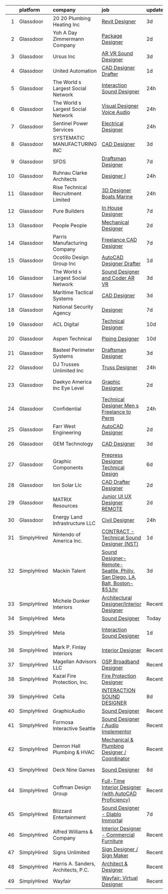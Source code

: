 

|    | platform    | company                             | job                                                                                                                                                                                                                                                                                                                                                                                                                                                                                                                                                                                                                                                                                                                                                                                                                                                                                                                                                                                                                                                                                                                                                                                                                                                                                                                                                                                           | update_time   | location                    |
|---:|:------------|:------------------------------------|:----------------------------------------------------------------------------------------------------------------------------------------------------------------------------------------------------------------------------------------------------------------------------------------------------------------------------------------------------------------------------------------------------------------------------------------------------------------------------------------------------------------------------------------------------------------------------------------------------------------------------------------------------------------------------------------------------------------------------------------------------------------------------------------------------------------------------------------------------------------------------------------------------------------------------------------------------------------------------------------------------------------------------------------------------------------------------------------------------------------------------------------------------------------------------------------------------------------------------------------------------------------------------------------------------------------------------------------------------------------------------------------------|:--------------|:----------------------------|
|  1 | Glassdoor   | 20 20 Plumbing   Heating Inc        | [Revit Designer](https://www.glassdoor.com/partner/jobListing.htm?pos=103&ao=1110586&s=58&guid=0000018290d518538d6cd472f3421f41&src=GD_JOB_AD&t=SR&vt=w&ea=1&cs=1_768afcfd&cb=1660287261221&jobListingId=1008061076671&cpc=8B7D3BA090DDB7CF&jrtk=3-0-1ga8da64720bd001-1ga8da64p2heq000-650bfff7a3a98b70--6NYlbfkN0A_cq-oEF5npqEj9pnIJdmtbY6OBrRj43zpsAjslmUo1mO2OHuSaspo5ORN-uGoQ5Xk1yrm_VpJXrsuoqV0YWpVswNf5Y48DLmrZJ8vup-I8TOpY5sTUfP8R132UXt8M-MNyXmwHk8_L2OD59kqptMzuTxS27-ncjS6qU2lxuddC_wQ1NWLLJ2UFAI6UqnMlCnfkAtHZKghCYkueXddqtaG-kqYC1e85GVdqNVSfwYw-XrmOIqwdFohIMmVbMnRIiDid2__X90tmR287RSY1mNynSMKBaWEmSUgi_NeSpvYQndN86hY875X9QsPnKoslp0YZOJz5ZpqMsqUhMZCG2BIGz8Ut61p0ns06v0hR9UtSS0OolX0_q4p_Pxm1gHLe7gM4wsgjrq_PT_unC8IDRLnqh-Is1MCS5MtkybvicOsvf9JIcX3VJfkt-JTXUCJvMFyYRj2mb1BjSIL7MpoBhMxm4lLH_aUlg390QGEBLzwXspCgE7BRyY8y-w2XNncrFo0FC3aI6SMNQ%3D%3D)                                                                                                                                                                                                                                                                                                                                                                                                                                                                                                                         | 3d            | Las Vegas, NV               |
|  2 | Glassdoor   | Yoh  A Day   Zimmermann Company     | [Package Designer](https://www.glassdoor.com/partner/jobListing.htm?pos=130&ao=1110586&s=58&guid=0000018290d518538d6cd472f3421f41&src=GD_JOB_AD&t=SR&vt=w&ea=1&cs=1_cd17886a&cb=1660287261224&jobListingId=1008063507161&cpc=9DC6E4D8324653EE&jrtk=3-0-1ga8da64720bd001-1ga8da64p2heq000-dc7e1a1397b199e1--6NYlbfkN0Ae6Qmv8rNb3d5rEsMPL_plhvilYeiJERi7JqghURwQ9bq2mHgMGRGP2iYP1nqVQ_CAH4CA0v5ImKACkfOVwmRt4ZP_yKkrYQvG-WgEjznhn_VDpWqLt9aNw_v_TZNj6iwxRLgp22h8quajIuiYsucJZtbTgOZFKvuC8jT-JHljWHHK7U0zAEt_oqtECmpyjdvII-Nd-JHh1nHS_xkkkGeQ_JsJ4_eCUGQFq2SLBaSxZo0cz-us4sucm70-F1AIrmgbbewV6dCk5a4lfRuUWmlF0oYioiy4_0KhKVRCIOxLmMxv5AELnxPmWdO4NcnL3UwYTTJwZ8A3LgJ8zwCjoJaxfSkZkxOP9JB6c2qNwa_CmJjApo-QERG3eHloLX9XaOX9NGjbOxZxz1wb0ouvqfwrakyWImBVHtQ-HqSuIGEFzc-gJEGhW5puTP8chE-VUz_cBoZnKOToogkNvDCTzr-FA2SqBytF33NwBP8UzUdimA%3D%3D)                                                                                                                                                                                                                                                                                                                                                                                                                                                                                                                                                       | 2d            | Burbank, CA                 |
|  3 | Glassdoor   | Ursus  Inc                          | [AR VR Sound Designer](https://www.glassdoor.com/partner/jobListing.htm?pos=126&ao=1110586&s=58&guid=0000018290d518538d6cd472f3421f41&src=GD_JOB_AD&t=SR&vt=w&ea=1&cs=1_aa15e30d&cb=1660287261224&jobListingId=1008060781401&cpc=84DBBAA61F05C438&jrtk=3-0-1ga8da64720bd001-1ga8da64p2heq000-030c9e8f31c30fb1--6NYlbfkN0CT8vBT9H5mqECx2dfLV_FONLPDKpIRssxVwtj05Tmm4rA5I0VNOPdM1oYsK66ov5r3DWxwAiT3975pyDdK1dCkIm3HIa7Y5w_yS9WNwndK-pYnhQpIGvT_4JMoppqofj_V7n-KQXnwxuIp4sxGqFSLnh8gEwF36Ow_xbme12t9ChEp-GHl6fRQhd6574IIaGuOGCVi51k91WaRd6M8ERe3VOx5Uk43gur74xQFXTOcZiP5tSRQVrFiAsknzgZLfm00zOpDbdloS8yKkQmfoJEHBmN4vApKtgtlX3xG7TCNxLNz2Ll1wawrNtaJWJBohtoAo4pzqraJtZgKX2K-OkprPj3iFbWDSyhMNwFUFhkST-I7CixRzVs14tBwJlXfranQ7253ZsuI9ZaOed4Ek5osv9uX6xaEQzz_38NHK3MSyDZbqinY-3Hs2FkMc91ab8TcorPDeTvLlUU3Q2lP7XUZf-bP02vBrNj_4ngdYfQzndhkcoAc_4RlV-K3w5_CEud4Gth-zCFLGHB_x7VS9ZgYqszFQgeMBkEWc4B1VZAEbrXp0sjX5Thmodkva292BR-3sVA4G0qrQKBE0TElT_Ahmy6XmtoONf0lUbu7ycmGWPQ-9B4CN-XVWjGci9GhZUwSWeZ23VguzkmtVmabx56C7ASwCUgcf0EQppjupAJfemJLG_5IQoqMuWSLkBTT7toWdtNeGDxcLftpeNtBuWJ_rphj-t2IMqc4ZieNPMbH5VGtKxt0HK7zaJKp2jVcjYrGoqEpAsa9QLaKFMk4S0kQE06SI-YeP4fGP78jlQWuiHjhF1nWWCUOxYn1WIABzpEphBvw3vo_f2XPvOAYm-As97r-4pnDy4JGbo0m7VwLxJHVq9_2177mgge45UJ6nwPG5QLgO2mHYRBLoAsr36kAZ7PlXLgn76VovLHH5fjExbXIg-a6QQrQav658ZOQh-0QMVukqdbPnSPYyzs4FW6bK2XRhBPU5gBBE_as1_kK_Jle2E_yAKefICjZGMLF3w0%3D) | 3d            | Seattle, WA                 |
|  4 | Glassdoor   | United Automation                   | [CAD Designer Drafter](https://www.glassdoor.com/partner/jobListing.htm?pos=104&ao=1110586&s=58&guid=0000018290d518538d6cd472f3421f41&src=GD_JOB_AD&t=SR&vt=w&ea=1&cs=1_805983cf&cb=1660287261221&jobListingId=1008065265801&cpc=33D6AE94C893E64A&jrtk=3-0-1ga8da64720bd001-1ga8da64p2heq000-5ee564a60dc60088--6NYlbfkN0CmV55IBqL41_vOX2ncx7Sv22YYBKO1FKOWl9cdOayxa2z5Sthv-usKP6B5q51zwT3YkFEGFdACJwwehlCCfYeWBWBbsyEZD7AuNRRKJHyqnm2ojv1muZrMr0V02qrEZs580c_hAvgykuxW3Ycjw34cqKWFI0BaLbC_AYIXd0AkbXUMfpdUiL6BEtkESkgwyENtUgG3fZ_nimVPVSTDO8P-Hl_MdSt3_Myke6AC0Ff6xxi3xLSBr6wDHzU6s4cMO7LnWIfoXmvIObw7zZAzWk-O_sagNropVtG7Iw8c2n28nsirl0onGEKGL4ZfPv1bYMD63jxiUWPLr0k4FFrX9iyDe4Jb98wSXzUtZtmewO96eXzMcg5DNaOngDTHEdX9wY32qnCKKYo5NOZ1hsm6sSMTJQDkE4FV3IUsjdnVcZR9ACNwGmkFd0V20nBWUglkWa6o23Oru_z4dNE8vf87lmCz0vz2uzb-U5E605_gBhTlin5GtaH3JPEA_Jgf-EgGEtk%3D)                                                                                                                                                                                                                                                                                                                                                                                                                                                                                                                                 | 1d            | West Monroe, LA             |
|  5 | Glassdoor   | The World s Largest Social Network  | [Interaction Sound Designer](https://www.glassdoor.com/partner/jobListing.htm?pos=102&ao=1110586&s=58&guid=0000018290d518538d6cd472f3421f41&src=GD_JOB_AD&t=SR&vt=w&ea=1&cs=1_677c9a8b&cb=1660287261221&jobListingId=1008067051051&cpc=1C3318CDCA7FE79A&jrtk=3-0-1ga8da64720bd001-1ga8da64p2heq000-9af6d2e383f743d4--6NYlbfkN0DSgjPPcnEdvoK3uuxfISLALE6pB1FR7YSHOr_tSg5_QCn410VK5Ds4BPLXDsRCbsVDifGCERQ98zd51OtkKiEAuMMmOX2pqpmrJ_I3dw3p7Ua1PVIzHTqXS2-Bf5hEq5Q4BvVvJU36s6zAmhXjerGWuhp9nzgNUY-1bEz2s-UpNGutsNwrva1NMacc-wJF9r-oVmDY0Cc5Usa3oCpQ6x5W_mrpOTzJdHLrzolmqGOCA_-TdDkaR8ZPjTZMts-Ap7OJTZXhOQwbKqiAGqKVRC_N_5XAWB8sngpbo1uxic0aCpTdhdicab0NO9wd-6_PzjjD3tHiwScog635qWeUDCYVf87zuAeKtoKfdwmbe1jUSKHRKO6e5XhYt-bXxwU3rYOBxNKtIZoKwKhUGBAC0AhPA02jZH31ZPY7O0y_r8kUdndlORNFlLjUM5_l83HyzH2f9fmpWJkHSL6vNSKGQ10LluXuahGBznIpfjO0nvSq7sGedo5HXtKefF5FMOCEEEEvIcqR7mAXbfHGrPbq_O1zVSfI2Dzth6_mB0uSO94PkLEsYG_6mlowe-9nZd-LoBZMtgihR7EnHPzqZaKqv6OV0Rf9G3MK1hc%3D)                                                                                                                                                                                                                                                                                                                                                                                                                           | 24h           | Menlo Park, CA              |
|  6 | Glassdoor   | The World s Largest Social Network  | [Visual Designer  Voice Audio ](https://www.glassdoor.com/partner/jobListing.htm?pos=124&ao=1110586&s=58&guid=0000018290d518538d6cd472f3421f41&src=GD_JOB_AD&t=SR&vt=w&ea=1&cs=1_7577697a&cb=1660287261224&jobListingId=1008067051081&cpc=7AD1D84939BBEEF3&jrtk=3-0-1ga8da64720bd001-1ga8da64p2heq000-7913921b795d69f5--6NYlbfkN0DSgjPPcnEdvoK3uuxfISLALE6pB1FR7YSHOr_tSg5_QGIhoz_2VqUepdcKLBLI_zTQW-ZBBRDRWDgtVNVrQFKAzmx9bZ4Meu3hLWvhH2xhpWXUkFIaUnifiMDKwBTn296hIQ_t5YcIOVPnmKBN4Y34vFfZxvWSvY4EJqfWdDOc7LiPFI6BFJr39Rmvk4S6oZ418iYEWMx0A8Fpyg8yNtB2XpnOjK7avqUlebQM-RYdSJXfNlH7LDk5ybUX2Or0uACk3a9eYsafNjwMuwRM8nqplyn2TMD0eJO9As56ilyKW5tunkjxUm3ZqbpN8qwYwp28QfHYYMEodROp3VRLjqhNq0bYyxUC0xrah-ko_aHkzThCaXC5KPn9U9uRA7qiyb6nZ0gGCw_B5ii_ezd3aNCpxI2Wfk_QMqksKKUtNcnuE9HqGdLp3gel2SjHG3xKEzjp0jqygfS1JISjxT15jrypjgoaQFFdtT8h8NN1RTUW0CZDLkmTVRjEdAPJPT9Zae0zLECpm24dULW9MoLIp7GgQUu16ocVgWsakOU3xdRqtmAJxKqoeJJRfqqNg04zEvtLuVHKW9G6OsFDu4XDETzW)                                                                                                                                                                                                                                                                                                                                                                                                                                      | 24h           | San Diego, CA               |
|  7 | Glassdoor   | Sentinel Power Services             | [Electrical Designer](https://www.glassdoor.com/partner/jobListing.htm?pos=108&ao=1110586&s=58&guid=0000018290d518538d6cd472f3421f41&src=GD_JOB_AD&t=SR&vt=w&cs=1_b91f6825&cb=1660287261222&jobListingId=1008067160806&cpc=A5E0E470F522E57E&jrtk=3-0-1ga8da64720bd001-1ga8da64p2heq000-76fd2af8443d282a--6NYlbfkN0D4n_XV0NASc6igAcWufPffH7c2i5vGO65sU87awBajRc_fvA735zlb1Ag__zqIMToBufOE4JEBq0bCi3R5UMQjuvSoQU7xLIdrRdiL5R4vjaIy9QHCxWUrcyohRPgDkMm70lALp4z5GLNi4bxOboMB3YayBUiRPJQzu4zWP0Q3gjAyPRMZ3nCYNIAVlUDoe7wIKMyZ0nvUXMJLr0Kj2RcGPHDLkSKNN6QWYRI-RRPadQEoovg9II9aNRItZBkIiaSTdwOVqHvCcVA4ZGf0AaFjvjR1ZcIFufCgBngQCMvtnfnqrzdGyjwe9v44EKqV161ovxZeb3fs1v4Ep2ppTn7W0rs_EePlj9D42NmAEX58UHNTMkPyjFU3nb3yrofApRUMs28qjX4EXLMX1phOteAcZ0Khn5TGSHM5CXJyi95oelfZ9aNaT_VI30MbqfOd9NH1t3ARjZj72nuF7BKj1huryz6r6sVBKjlgHK8KxPxfBo6Tyikt3r5L)                                                                                                                                                                                                                                                                                                                                                                                                                                                                                                                                                     | 24h           | Tulsa, OK                   |
|  8 | Glassdoor   | SYSTEMATIC MANUFACTURING INC        | [CAD Designer](https://www.glassdoor.com/partner/jobListing.htm?pos=116&ao=1110586&s=58&guid=0000018290d518538d6cd472f3421f41&src=GD_JOB_AD&t=SR&vt=w&ea=1&cs=1_603cc9d0&cb=1660287261223&jobListingId=1008060783793&cpc=632C08DE5A4EA969&jrtk=3-0-1ga8da64720bd001-1ga8da64p2heq000-3f6dfac14dcd42db--6NYlbfkN0ACu_hgM4mYOpGjE6TXudS1eLEYdlotK5aSiNrSIRlNjpE90xv_5GbVZgdNsOqT8MwiqyHCYLjbIVHqMLoWA8CXp7g8VNKDDJwJbyUEw_8QFCZqD4nJc1eoFqnYcyQAIxscnbHCHELsUjDcdXjYdlRyIBTiNhigkBH5IMWBFVeAPVJAahvm6Wt_yKvEMgUPYNODmzKnrteme-ycm7JtzDbb73wLVAoOAxELymrHYisFXuaR_N2jiZh9qPtrudx4GpeXYUQvVewcSfJ-if8K-oGWo850_8yjFQx3i2YAp0RjaZy05h7ZceyF_XzTQXBwlSFTWpWQD6CvOkK9GoBW-yTkCih-eYLqiS0bx9CsCQ7-le6xQVFMmBwrj78IBTR7Uk0wZvyaVJo98Hb4ueSNSowc4qdXIZhf-WG-w37YmqOpMSBSHvLQlzzEvNv8qQr3ut9vRoCTFkUXQ9eDDRPa2cOdG4-mcXs4rwoSzJ0e_tQB0U-z0Zcsej59)                                                                                                                                                                                                                                                                                                                                                                                                                                                                                                                                                       | 3d            | Madison Heights, MI         |
|  9 | Glassdoor   | SFDS                                | [Draftsman Designer](https://www.glassdoor.com/partner/jobListing.htm?pos=120&ao=1110586&s=58&guid=0000018290d518538d6cd472f3421f41&src=GD_JOB_AD&t=SR&vt=w&ea=1&cs=1_20ead8fb&cb=1660287261223&jobListingId=1008054040622&cpc=BBD63848FB84346C&jrtk=3-0-1ga8da64720bd001-1ga8da64p2heq000-dbaa73e706a29217--6NYlbfkN0ACTeRvGRFS6hadW-07x_K1RnsIE8OdH4tufuZ5eRAiXiQGccMwm0SqtYB1v_mgFNzbjX8gNV1tUXDKRWDOtpu7FNd6ZUCgJWHvc2DWlVxtIgfrlCu7mjZdQjMgnUrAoAEjFP82VP0_mbCBIFkV6zUt_Q5sWf0UrLFQTWWY31fBgdl0yZ9WGYoVstG5b4sTq28YJyhmUdL6cNYADUVMtzJCn_XaO0eTujfbkqfO8L_uDWfnldccZw_0sJ87P3GosHoArlXkMh6FAG8xMTuOCgYyxuXcuCYq2UvTLD6IOFvhA_4-YIS6at2pWEC36moFUqC4c9nOibyaef0tcD-euRbraN7k-LICBb1oj--V5E8myNhq1Eutejs7Qxxmp5XiVnOxlOyFzmowZYU2fBiZTlrN7Gy1Y6_rt1FCquy2TnCnQwqn6PdEiFby3vbrJudEw9YuOy1bHZuanyI1HbAnYHw1rGumf0OMEC7UYGOZfpBYQH8ErgsS38_J)                                                                                                                                                                                                                                                                                                                                                                                                                                                                                                                                                 | 7d            | Brooklyn, NY                |
| 10 | Glassdoor   | Ruhnau Clarke Architects            | [Designer I](https://www.glassdoor.com/partner/jobListing.htm?pos=107&ao=1110586&s=58&guid=0000018290d518538d6cd472f3421f41&src=GD_JOB_AD&t=SR&vt=w&ea=1&cs=1_8c7f6488&cb=1660287261222&jobListingId=1008067170616&cpc=4269A4BF187C94B7&jrtk=3-0-1ga8da64720bd001-1ga8da64p2heq000-be708e75015c965d--6NYlbfkN0ACTeRvGRFS6hadW-07x_K1RnsIE8OdH4tufuZ5eRAiXiQGccMwm0Sqr3zm7dNjNjPumaUgQb5K85CHtbJekBcx6e3AnJDhi575nEPuXylULs0P5ZEKgruCZEVaX4WRdJiQolfmgFtmEz6JKJ-rISDyjOCTsuxpLAze_RNhcZmA0dZldBJRdCd-vNdK9QuZCblOG9NlHD_VkKyhaqLzC-SsnqUng1iZpi_5fL6tHciW6fDUaOUWIxERsV-KubHC-ia6UefVHOIXjWhKUNiIU_Cl01rADNprHoT4Cclb_v7AkqjMw6POiUENERE7tkyIeMAAuy7nCL6lIsWTI7gnvGsOAAzn4Aep8bqLXCYannTSRcih4eJJDZX9zgstuejUoga0G-8ZLmlkVwPpajLauRgyXWAFWhNc4eucS-cJxgcBKiSSkvYACXxHK8nt5wHAjvq5Wz0GB0om1bSjz4Sfb4gsTxxd0Gj9W8I8qsPQpJhS44in7JV4It6sUDN4FVrg001qN2ntA96JyQ%3D%3D)                                                                                                                                                                                                                                                                                                                                                                                                                                                                                                                             | 24h           | Riverside, CA               |
| 11 | Glassdoor   | Rise Technical Recruitment Limited  | [3D Designer  Boats   Marine ](https://www.glassdoor.com/partner/jobListing.htm?pos=129&ao=1110586&s=58&guid=0000018290d518538d6cd472f3421f41&src=GD_JOB_AD&t=SR&vt=w&ea=1&cs=1_bf5bead3&cb=1660287261224&jobListingId=1008067355358&cpc=1160948BCBA38B5B&jrtk=3-0-1ga8da64720bd001-1ga8da64p2heq000-5e144ea4b62258bc--6NYlbfkN0BlIR6L0eizDKDqkzeZRfLume_DxC2-xIBuckbPXhGlgQ3L_qymVEIYsseiw3-v5dEwxqCWXDITq0KMqBMsZr0RqQ6CYcE4_4kEgpZu_wwWLq4fFwv0rP3EzWR9PD47Q1q_-SAnrHIfMAcxS8NSOBUAG31lIp0MkL8fQME7Nm28I8qu9C3tDYbZ0gNHwhSADFLb8x1g_d-3lrGk5LI5DmRcZdx2Xs19mW36asZTy0VBTjpGsrCqk4sf7JTgkXjb6rMxvVqkHWnnyuIW7i9-l_BNfes6jQ-DU0-SsEHDgnUXfWITjuJ3rJ9Ch7zzu5UmpWKPAdZm0xOcASVKtfsOIHQUHHFfXZiFvLbid-lnTi_dKlD73CP5PwaHziKvcN8Nab5QHC3UAgwwLQ-2fp65oOyOl1gghqXrL-vRqh0lbip2Hrrr6BlA-ZiabctszHev-0xg4gVvgFGgVgJVNBWxmLt7pr4JbAWQu7jw_gDFcgfqAuIa_40JTbXLBHrwUbN0Ck4ia6oI9wBC080q9uE7Tja-a98kKHaEOIzr-Db4ZpYZ6fRTC8IR7DGCj-PmkMRVIHSQ6Ky6ziVij7D9eaFsznz8)                                                                                                                                                                                                                                                                                                                                                                                                                                       | 24h           | Clearwater, FL              |
| 12 | Glassdoor   | Pure Builders                       | [In House Designer](https://www.glassdoor.com/partner/jobListing.htm?pos=114&ao=1110586&s=58&guid=0000018290d518538d6cd472f3421f41&src=GD_JOB_AD&t=SR&vt=w&ea=1&cs=1_6bd9067f&cb=1660287261223&jobListingId=1008053489320&cpc=82ABD2B5CEB98952&jrtk=3-0-1ga8da64720bd001-1ga8da64p2heq000-014a1baadd6c499f--6NYlbfkN0DdZ1GlkyxXgyQFuxRlzx80ec50kEhiip_3IGrzmJqdenh8Moh4fAUEUGuBa3FXEFjc2ZOZ_o4_Y69WnN6KOLy_litVniZxRNZzqbRskUQtuCpeV7FyKkXzD5ggmXLOUahQMrJ9jjWSBmuZI7enxysdalDqkFHSJOWKk76aTVAZaTQzanBc9IDlHKUJY1WRPr2K32X1KN9Hn-L-Cg9pXAjRoUgOPW3jHbTW0HJ58M3eYnFwrp4vjOFzbQ7lLG0me0Jhx0cmWI92k948rYNHiE5T2VgXZQown_L9rMN13BEhFv7TJzVPSU8NJykiD-U5OF8is2StPGr4CzSVcxiJmsBJK-J4tDuNJIGfGaE3FN23D4SK5JxsZ7FqVmrcc6S-dS9vGRMlAzfSjn9JUcQrwxPIFX8fyl7Rz1yXHLRN0-_P91mmmd-HWL-lwwu3VaDGyeqoaKDEWf6dPSSfNCwLPfIcjvzJLT-H6ngB1iLtRhQAdYSWFGB03noWAk1sXYVFfig%3D)                                                                                                                                                                                                                                                                                                                                                                                                                                                                                                                                    | 7d            | Los Angeles, CA             |
| 13 | Glassdoor   | People People                       | [Mechanical Designer](https://www.glassdoor.com/partner/jobListing.htm?pos=119&ao=1110586&s=58&guid=0000018290d518538d6cd472f3421f41&src=GD_JOB_AD&t=SR&vt=w&ea=1&cs=1_3c9d2f19&cb=1660287261223&jobListingId=1008062942746&cpc=036CEF58F9688075&jrtk=3-0-1ga8da64720bd001-1ga8da64p2heq000-53352b2ca6eca760--6NYlbfkN0DnrhNgz0fexUZkPy_VVKrJ_lCqzgImMOkiHqdtrPBzyJFQeHAZtn7S1aJ7QjZ9pR4VbPZFh4c7ac_dwrKhF_xTf2gDT1KCtuPlwVVwu0sKIi4TjoWnZuMQzeo5dyEtCDvbzprMrs_CDufLMOPFdfyr0pNGyA3WzfezfPKXnVGgtGghTv1fQpmfW_E2KuZHdvZe958nBvlRcvpP9GlgxgXUFLdKz1Zyc01gvdcnFmlLWuLeG0Dv08Mv-a3mo1KCilnGpGTup7f705GnlgSEGf8hu3hFDdYaRMBaGA6Jf_ipYX1p3YNFeHbsLysWuIN1Kh1JYs_najwquQcmtxwDK5DbWAewbvAe4LYk4rHRSJ5AGWHI_VogtgMu_TdkSbt4aICd2fZbeSrcb5oIIwRkIC03KgZ3TwT0paEuD_Uwa60dtrE5vzVUZxe3ee4WUFelttG8GGbBB7VbIxdaE5EAV8DoPy1Ag4LrPTzHEiS3Q3ex5p4UA5H5MEgjTacroP5hnhux8YwtOr_Bb0SbNqne8zt-LVNg2Z60PPfLd6RfVmOnouVv6oQj9AgyAFg9We_7GrHqebB-GYFVf6Tl1mBvn_fAgiZKbO2XzPm0D7BUimb6TAORy7qYHZT-CWemGaIAeu0%3D)                                                                                                                                                                                                                                                                                                                                                                                                  | 2d            | Willow Springs, MO          |
| 14 | Glassdoor   | Parris Manufacturing Company        | [Freelance CAD Designer](https://www.glassdoor.com/partner/jobListing.htm?pos=112&ao=1110586&s=58&guid=0000018290d518538d6cd472f3421f41&src=GD_JOB_AD&t=SR&vt=w&ea=1&cs=1_5dce4909&cb=1660287261223&jobListingId=1008053326360&cpc=5EFBB0462F9C6B7A&jrtk=3-0-1ga8da64720bd001-1ga8da64p2heq000-5b16a7d49b3ad3c7--6NYlbfkN0AbiWdSgJSh_Q9SQJAOMIx5FD_sXsj7zEIWxuQ-sifCvk92jbD5ArFd2s63g04BHnCJT_ogiWzmoS1jHJzVaPFLU_-tx4uwES4a1FwSjcZaQi9-_Q8hCQ7gnLQlxMUpOo0BUayIHe2x6i8vlilSd19uPWA2mtDa3TI4Ee58AL4t9g9zVEdU2GI2wZbvb_8FB8_3ukoBLwOTULISN1pIJijbhE_wHpiXwg9rkkSXbBZGRwkOkvyu39hI2SJqhkpQG7ipMmmIeVeSvTvpRbfrkJkzcgejyFiC09B33K98BlNApsR6WC0asWSjX06lLed3NITM0C1TJG_h02NBjKxHG94anfzlTt5lUTVHiUW6uGT_HdpI5SEPgRPbYrY5yUvIOi84g61B3UoctQjPZyXtEyG1kRO1JhJgzmmD1q9MSGmd8TXWDZGNDyMaFkLF5pEIBx25VdRVXbLxOpdDKCUUg9VcpMW1cCqQLO8oOo5pd95Vq2Byk53H8ZsDfut6ShGDfDk%3D)                                                                                                                                                                                                                                                                                                                                                                                                                                                                                                                               | 7d            | Remote                      |
| 15 | Glassdoor   | Ocotillo Design Group  Inc          | [AutoCAD Designer Drafter](https://www.glassdoor.com/partner/jobListing.htm?pos=113&ao=1110586&s=58&guid=0000018290d518538d6cd472f3421f41&src=GD_JOB_AD&t=SR&vt=w&ea=1&cs=1_ab3076b1&cb=1660287261222&jobListingId=1008065998123&cpc=3164FDD6030E246B&jrtk=3-0-1ga8da64720bd001-1ga8da64p2heq000-82c391c02c4e073d--6NYlbfkN0B1LX4bp7PexF1HWI6PBZehs3eVfv8IK1bK4NeHHk4y0DthhfucIhMJWBUwJXXXkJfEGhJrkMdsNQHtM2kCZfhK4Yhs4xbCKnB-K_3ys4Z7oRCf67GZ3vI7BzPJcjfSUseVTAUOFlf4PYeoUhWZXgvcGtfFgR8UfQhQQ9TOpGNNapPA9PGyDcwNxk6Z3dTzUF2LkE95IbNuIV_jWUn_UMfq2q2GFCg1GClqmRRnusrQK32REfERaMpOAsNXH_I88HD2FRzRlvkhTvXmUYHDDiV_XBTMvKOUdqrTSO6oG7m9uggHN89npvQYRJveXcBfKE6vOVgdkhp1jTobwSxSTw1PiSzvFi4flwM82qOFDudmkSKf6waLb9JFK0V33S6kx5JzXnynJim9EMTzicgIrOJfLk0GBLQYVNcEdjflZC-xMP7Zjr4ODUnkO8DD9oK3MaNX3C1KAMy-enCvtV7JRHFnTQbqjQlBpYLKuOzmQ6mR6Wmfa3dYHhZg42rVANZoVU9ZPDadHC-6-Q%3D%3D)                                                                                                                                                                                                                                                                                                                                                                                                                                                                                                               | 1d            | San Marcos, CA              |
| 16 | Glassdoor   | The World s Largest Social Network  | [Sound Designer and Coder  AR VR ](https://www.glassdoor.com/partner/jobListing.htm?pos=122&ao=1110586&s=58&guid=0000018290d518538d6cd472f3421f41&src=GD_JOB_AD&t=SR&vt=w&ea=1&cs=1_5a826eb9&cb=1660287261224&jobListingId=1008061726141&cpc=1120CD366D53BFD9&jrtk=3-0-1ga8da64720bd001-1ga8da64p2heq000-aa04f80198aa9385--6NYlbfkN0DSgjPPcnEdvoK3uuxfISLALE6pB1FR7YSHOr_tSg5_QGIhoz_2VqUepdcKLBLI_zRRqGxwsWbWurI4uRJn-fTCHyEZV6QHAGS_ixyA3RdsxGPMIES406OkmPd7lUSbf4lH-L6MU1rNbOY7rvQFuRge0CfamxT_cokjIzc0uvvntjlD4LtxDB2IAxCgMkioYx_85e1Y4RsAGZHxrVSBXW8dVls5tiRwGTUSfissUBdTuPiLCMT23jGRivi7Fu2FwlXNjCegRu6rKSPl3bdMFUd79oyFdT2rXDU0kJZR1fb0T9RF4-88DlfexVZ565-T30PvhXXZolSPY1x0WgBF6R46omw7jRa86-lHNXqo3Y2U4qfznzbieLsZy7-RkJC6WPb1SqwV-i5ncnM3UCmWoAebgE25vIhpx1SNLuS4Rr8oxSi1DEIi8Q4uOKi6rGJ1RmY7cs3xXzK_8nkcns2G5HZfKUg3TFlmADdgODI6uFVoSYSTAuVpc8qCxV2cgVEwAlur0uXadhsSA1OoqYLckzGbeS7prGyA8Zo4KiQn4EEE7ot1MhWsNG2ZDWx7aRIMi7jb1JV_aIu_xDKZa0jYZHIEeFoKW8XnTxQ%3D)                                                                                                                                                                                                                                                                                                                                                                                                                     | 3d            | Philadelphia, PA            |
| 17 | Glassdoor   | Maritime Tactical Systems           | [CAD Designer](https://www.glassdoor.com/partner/jobListing.htm?pos=106&ao=1110586&s=58&guid=0000018290d518538d6cd472f3421f41&src=GD_JOB_AD&t=SR&vt=w&ea=1&cs=1_a8dcedb2&cb=1660287261222&jobListingId=1008060214312&cpc=965F231502A4159E&jrtk=3-0-1ga8da64720bd001-1ga8da64p2heq000-d14252e7fad9f3a3--6NYlbfkN0AtR68e5gWpPxoovZgA7Udo-dcymoK0NpHFMpIgh7LYz4rXiWBBqHtGf1vm6ftJxX1HyesJd6f5UmMeSw9QByzNuy7gomqYLuiTz-cmySKCvIv2zeZ5BW9b9dhHxor36nrEAc8klj0yBGnCt2lgictNfgXhjbL7z14cShD10_T0GFDPMP1nd3XteHOLas39mw9qD1kisaK6tuuOfbi-4mYYNnrDwes_iYThsb87v2xUXNA5lvryNSn0d7M62ev2c2PCNWk3wJygnbR6g6caNsY67HfN6uGSLA2pcJ1cWk5JI4sJb1t3hzy6aDvDCYG7XebFf78LeSk52kL6rc97LgGW7oBnVN7SIpZWkcZSxQwTFDUfIhMtLDsjO25Ei0K_qP98aSeGiIqXN8Kh8WCYmbhHtAgl4lruhdzErRHruOYu1nGeiJr7zpk4ioW3Vp4tMgcFeH2BcMFwq3WIfsc0xLj0hRjo0kt2WsuqVqHVeveZUzZhfSYL12pu)                                                                                                                                                                                                                                                                                                                                                                                                                                                                                                                                                       | 3d            | Melbourne, FL               |
| 18 | Glassdoor   | National Security Agency            | [Designer](https://www.glassdoor.com/partner/jobListing.htm?pos=117&ao=1110586&s=58&guid=0000018290d518538d6cd472f3421f41&src=GD_JOB_AD&t=SR&vt=w&cs=1_0bb22e77&cb=1660287261223&jobListingId=1008053646359&cpc=44CD5376B8534B8F&jrtk=3-0-1ga8da64720bd001-1ga8da64p2heq000-85df0b4ae1e8ec55--6NYlbfkN0AC5S5KfpcrE62cRuYLg6qW_HWiPjKHP06qk-AGfbwYtGlr3wcSMURH9oqKq1q2FCdYkhzqPDRK1KIbFVxBi7GLvWbkl7gT63pBq3L96NcoRVtSCVOTAButvWsxaxS6Usb6Q--0h5xDrAggfu85IaKcaVPmyQ43DcHXyAXvj7VUfKyB4Igt2yGAs0_w0xSLgaA78RYn9NH0J3f7nyxcf7JBkjO_bBFnK36xe8Vqk89y2WRfvcBlx3vsjvgpuazM8gcaBGrY3GSX42ELT4NhWeY2LVnbch61Lr4mtYa6u6euZYlvHzUrPWYbyyPiN5s24mXyBaka-fQivv5EUkCP3OuI-4lHoETHhCQGsZVS6Yl1DaMH69Ilq6U5CpKq0fm5PPd0Kv2A_tdjJ3KJOgRU-MC-cL1uPILqgzoJ2u_8bloGs_jLQNWdP7IwzeJS7THCPBggGDMR55bntK5Yfw3VdIX_E1gh6mYc9auSttsrQ8--GQ%3D%3D)                                                                                                                                                                                                                                                                                                                                                                                                                                                                                                                                                                    | 7d            | Fort Gordon, GA             |
| 19 | Glassdoor   | ACL Digital                         | [Technical Designer](https://www.glassdoor.com/partner/jobListing.htm?pos=127&ao=1110586&s=58&guid=0000018290d518538d6cd472f3421f41&src=GD_JOB_AD&t=SR&vt=w&ea=1&cs=1_5611b303&cb=1660287261224&jobListingId=1008044535845&cpc=2CAED5C921A5F994&jrtk=3-0-1ga8da64720bd001-1ga8da64p2heq000-d7c8ba59bc5585e4--6NYlbfkN0Aba5oU64R_O9Kj8y6RMdSSFXuPwn88DcWu9IRDlipDHjxHIIFB0atBqVJ04z1yB3__YBtkFvSn0vn33IESLrgBC1BT0iWinvyaRHpk5vZ8M8LK-aigwYO4Bh_maOZ2rXVON7PBL7CxPEBCXdGEQSCJ_-HUkbln1nhHzAIWuHbSb4IHqB0NoLCqvnDee05tvCAyIxvsUVWnBwCIR89X4IwjIhZUyNsoCdhFEpYwabd2T9wCBNvJBBxRjtt8S59g_PpfX5TLxpsg1-uHm3Jn__BlRJbbPPDBgLZkpCgWiReQVYHemMa4SUlujpdAefSy6RUkFM-Gzd8a8b_WGcbkRkXXUDy1JIsUWfKRg55O3j8Umwp_4Z-AZ8xIPQww3zYm4LEG8IWp2IpXN3rf0bUIsHWMU78azIgiuUmVUzeuPmQzvSG_RBFnbAFnbF22J-DrUj1ZBr4kB8sDHcAHnpBKBpJOR-CIBG-_XkGQ7fbCLEzlaxoTTM7OgaRKNsdFipdy7bY%3D)                                                                                                                                                                                                                                                                                                                                                                                                                                                                                                                                   | 10d           | Huntsville, AL              |
| 20 | Glassdoor   | Aspen Technical                     | [Piping Designer](https://www.glassdoor.com/partner/jobListing.htm?pos=121&ao=1110586&s=58&guid=0000018290d518538d6cd472f3421f41&src=GD_JOB_AD&t=SR&vt=w&ea=1&cs=1_51876f06&cb=1660287261224&jobListingId=1008044961332&cpc=CA5E2B5B7F82281C&jrtk=3-0-1ga8da64720bd001-1ga8da64p2heq000-adf9798970796960--6NYlbfkN0ABtjAo_Cd9eQcP4NtkOrGXvb5zcGsxPiR_cDm29ZoFTxltPIHtjodqdjEixXSIPE9V_bMtyw0ofPPot4DYIQMk-pPn5_WFIVGAVOdmv02q8ApLO5r3kkzhMtfxQl6ZKbf2W33TLtpDAwkSqyGp1VbdYM5T_uAr0Y3zg9fhgT00Iffk5tTVhJtNOlbs2j80tBVaLt3oC4KkjfNk62MJXamvXgN0fDH1EC-dBmzhTAzADrK3G5NktAzzS1P32BqfRF89iZKbWOvPbo5QNzIeJ3R50khwIm3byv-10EW-wj7nIscW5zvgJQlQ08x4JulgcKrVV425ND6syGtlvb0QyBzGn5d4pqfvmvHGWbs4HK9QQ4y2WWi_9DakYPGv47jYB1EK--7C-DGMO8hfXo4ptkoY7_RQF1tllYIQH7Fe-D23nWthJou_dSE1YnkAmEOEzTZDjfvcjKLCH-kiLXmGdbv-XvX17a2sUvXnMTHMZiWKnOinWjwHFY4O3hdRt-iXZFIrIiAA1k2sbg%3D%3D)                                                                                                                                                                                                                                                                                                                                                                                                                                                                                                                        | 10d           | Mount Vernon, IN            |
| 21 | Glassdoor   | Basteel Perimeter Systems           | [Draftsman Designer](https://www.glassdoor.com/partner/jobListing.htm?pos=110&ao=1110586&s=58&guid=0000018290d518538d6cd472f3421f41&src=GD_JOB_AD&t=SR&vt=w&ea=1&cs=1_734ca27a&cb=1660287261222&jobListingId=1008060331905&cpc=64DC0C913FDBAADD&jrtk=3-0-1ga8da64720bd001-1ga8da64p2heq000-ffe26bf24b1f8ca0--6NYlbfkN0BzyIYrTMR_AjNKh_kvAG8N613gtHPANQ3sdLTkrtBd-_1wqz9nNuSySwYBWmPUmtw_YMdyJHbYuCJgbKUfJn33apBx91XA_3wExUuwpSdMuBHnVEHaFifqJbrN_Q-4y5iRoSyvoIqSK4PzN0A-wIMhqtede8dp4wywNLrDx6Ou-Nx0k4GJRXilCAnCtsCpqcRtekHogdXTbN1FebqHp5IWvBjfqPskEUK-cuIj997mo-6cP3cRjTjRNCwpHd5j6zzEsJowe2jYL5tBFz6gIFQCxQzgtQ9NSsmSx3W8M7ELNW5ebARoGllk11C63_1iRXwgUOs3288P-yMBYHeL7Sf9j9Y1PuL0tMDHjQA0q9LxcLcgv7C6Dg7StUqqyg4-V2edChX4NdTBtRYNiD3zadqNWlRMTN9ZyGqLi1k-ad4Y6LK3V6SMawSKOVfz2hwAMfEN0HMs8C4ZpxRiTgp-3wX_lNWcK3usz1ZTSIia3tY2PZCWAzbGCkW5Y7l4UeZXsVQ%3D)                                                                                                                                                                                                                                                                                                                                                                                                                                                                                                                                   | 3d            | Frankfort, IN               |
| 22 | Glassdoor   | DJ Trusses Unlimited Inc            | [Truss Designer](https://www.glassdoor.com/partner/jobListing.htm?pos=125&ao=1110586&s=58&guid=0000018290d518538d6cd472f3421f41&src=GD_JOB_AD&t=SR&vt=w&cs=1_c826385f&cb=1660287261224&jobListingId=1008067727565&cpc=55FC80EBF760BBE8&jrtk=3-0-1ga8da64720bd001-1ga8da64p2heq000-454ead4f5dabd346--6NYlbfkN0DK2C-pmrF0sqrfJr4Li3c4X7YMnrkXddQXZaL_6xg-NZtklDZSx_yitR2YKcyRR0HvucSWG5d9sY1c69zc_F19XQ0oxceaDPcA1nflq9drSg0LxIF94HldkGclDjlWxaZB7-Efma0wDuu31x5ugG5pLkkeYatTPsUa1gFcui61lRgmR1RJyyLxZ4C7DrqvOkjb3CeSQ9L-Q2VnjaCxIDHDAJgXEN7M6uwwFJL2wdUrEYGj5gSrqsvFT6nSqJJdjcemH9lN-zWZiLboqBxDs4-TrH8e0gjmICqryPqnYRgr3tChNZgY8O7PNzcDEMULR6qTxQ0-kESYC6hbjTUWnXMuqqjO4RLodPC_phrSrmbLf5_L8E9gdGSdDEZUwcO480PSkGxwE4QREBJUaivu_DN0qRlyJWQZnAaQgqlHfAn0lVH3cMbX2nYigbCHUncsHP4zAULs2kRYgwODKEDyI4SlXtSGPr6I58YFNBMUiQcsJxqPafslp0jAZpzpxAcLR8Tzj0i5Cy0oK-UzrTHlBYx2C218BurwvLzgSn95U09tWNI6X3n-3D0-ikEI-TaGzSVufZR04PFYV2Xgvs3gevKT)                                                                                                                                                                                                                                                                                                                                                                                                                                                          | 24h           | Lakeland, FL                |
| 23 | Glassdoor   | Daekyo America  Inc  Eye Level      | [Graphic Designer](https://www.glassdoor.com/partner/jobListing.htm?pos=123&ao=1110586&s=58&guid=0000018290d518538d6cd472f3421f41&src=GD_JOB_AD&t=SR&vt=w&ea=1&cs=1_24ef14f2&cb=1660287261224&jobListingId=1008062939924&cpc=42BEC95245890617&jrtk=3-0-1ga8da64720bd001-1ga8da64p2heq000-56a7dcd857b4dfcf--6NYlbfkN0AYUfIZYEnw0ZWLQ15-hEi6qBVkEbDaUIDtRag2rCwzGPK1xRKJNznJTqjnH6f-Sn_0zZqn66lKwSg_7ud4sMe6HXLcszS9QszcMoGEc8aPczjgcXVyphYMEqseWzmAMNaVO9UCznHweicvlzwodL8U-KJwdiIBvxLOxeFHgPRNVWj6bw_xFYWCVvbch5hR5PVjMrir3mkSrpF11laQNsiR91YrLrOoLPQirCD21y-zIiJdnGphFEMESw59w3m0LD_Idm2-JREHCc6iXGOs1LDrjCxchzSiQh3v-xQNFN6XjLao6KajQ3poZdMXddGaU1H-FHJdCAwwihxKNDjd2wd24NOE2y6LBsojHo_Y97bML4Gho1ubyBEvlY_zJRMfLxWVX1K9mcDLeMKi6O8l8U_Flev-2WXzTJJ0oWEN98QtRNf7m25hbe2CBDoyAyMwefvYp5_zezNJUPoQkXHTjCeIVdAA_L7aVSSM7NCR_inZzalujo3Fy6TVfG3xB-BDPPM%3D)                                                                                                                                                                                                                                                                                                                                                                                                                                                                                                                                     | 2d            | Ridgefield Park, Bergen, NJ |
| 24 | Glassdoor   | Confidential                        | [Technical Designer Men s Freelance to Perm](https://www.glassdoor.com/partner/jobListing.htm?pos=105&ao=1110586&s=58&guid=0000018290d518538d6cd472f3421f41&src=GD_JOB_AD&t=SR&vt=w&ea=1&cs=1_ce2fb503&cb=1660287261221&jobListingId=1008067356175&cpc=FD56AAAF1899B499&jrtk=3-0-1ga8da64720bd001-1ga8da64p2heq000-14dfa54dbf06e548--6NYlbfkN0Bw5nMmE_9ydMmkFwclqcsXVMIQE4PmsRPS_jC_M_Rtp3tkPn5Tt5HZV1eHNfLjcAj8qmuoN-UpFHpaUl-zFK_nB6Oe-pDTvxaOF2i17CQvtv1AlZL_z3ZbnC7FSwbAhqZbh-Ciel49IhviB8vCGgIltO4APYQFmUy7gko7P_12hsPfvW1YAa12jOS1EptxIhJQgb4FuUaRZVV5fpeVsB7t4VJIoWT6nCONbUisZKT2gzXLGGxf5DEGuB0IyzEkinfAPcQEZYzhDAONyKgtIUDHbhE5HBG8eLcwPd7oITDloPpaYbdm2exGFsLLov0aEkWmsfYp9IWfgaHn2S0rA4_-GiLy60fiKGIhIyWj8WEhTQ5ENhxr_QPPQYfRF-Xz2IuzdG_cxJuh6P9D45sFMx0hJTA8tDRrlGIWje9IMFylN5l4N_IwqynL7H3ENUKljds0bBAH3m0Xampz8P2g6lR8EYFs0mm4dJqGbavqIKmjHbWYlhYm4EkmVu4ACM3hV9BLXuKAIIDk5Q%3D%3D)                                                                                                                                                                                                                                                                                                                                                                                                                                                                                             | 24h           | New York, NY                |
| 25 | Glassdoor   | Farr West Engineering               | [AutoCAD Designer](https://www.glassdoor.com/partner/jobListing.htm?pos=109&ao=1110586&s=58&guid=0000018290d518538d6cd472f3421f41&src=GD_JOB_AD&t=SR&vt=w&ea=1&cs=1_be1c0894&cb=1660287261222&jobListingId=1008063527374&cpc=FFA730268E216A27&jrtk=3-0-1ga8da64720bd001-1ga8da64p2heq000-7ed93191647e26c9--6NYlbfkN0Dra-j6OQ9VPRfFqecaI86V0A4_x683DNlTDs1rdlUj37JdK9I8TBiHp9yrP4NrFNDR1zhR86vbYfl56eoMZngGEfsd5lwFODamJvPQ5B4qDYhmbAa5lVX6KUcx4YkWKmAehIE2y9unQWwHMSmRBPjByhJO9D3viVvDi3UOR29bTg0eZ8TB1CGNB6bCJYPAxS7E5yPePHjz_n_GlFsbVzPx3uylvbF_WevIsi8s_gPJu42WAtmah2j-U3SrXRtlid0yPHPuhpncM3O1eW7GmSYXqneAo-ORMbRnszEhynEo89dvjoZV8KTsmN5oq4FKVs_2fFDRqsu0qBUfdKtNV3jeOrqpgKDP2gAne5KlsJvCabW2T9nc-TyrmYVHq_PEzLJAobVzGg_T1k3Ad0EWkIPlNEMLoFKmZdX5RCjqEqJLxkNEhZFLPz6xg42XKUso8QA9YrGfl8BzbDFJ1etWiWipbI2xLT3D12ugzGR21qkLzHSDhyuSSClmlodezOiZLOzOMYQAMSUyww%3D%3D)                                                                                                                                                                                                                                                                                                                                                                                                                                                                                                                       | 2d            | Reno, NV                    |
| 26 | Glassdoor   | GEM Technology                      | [CAD Designer](https://www.glassdoor.com/partner/jobListing.htm?pos=118&ao=1110586&s=58&guid=0000018290d518538d6cd472f3421f41&src=GD_JOB_AD&t=SR&vt=w&ea=1&cs=1_f512b505&cb=1660287261223&jobListingId=1008060222294&cpc=AF770993EC679D41&jrtk=3-0-1ga8da64720bd001-1ga8da64p2heq000-44ec4ff313a82a22--6NYlbfkN0DlcaguI4sweZRKJTadbViwUmuipadyC1IVR7LlJxAnY3ZOe5e_slvkrj--CbdG1yG4wXf4sMgZgN9yUS15gyNy8WEmJSWiMkmhCpGcOM59f2nf0qHXhgcPqNbk6pv_xXZqeSXd73WFemYp7IW-oxZuZAzWqc5I2bPZpm2H1D8jqWM0zvvpMA4RAqnYHsPJlw66fjNzRRvtCug6vaAaohlmHrnUxgxPsyj87UB9bdEv5oVjaf41PktUw3mjfNeNuhflnyKeZzjQKXj6KlX3e9-Bx-MyrxOeCrSN2B6ndrDvHo-aSKvuBFqivW4KFZvZFcznYBOKKGgUYDL8Qm3us447vS2DlhAF270vmu2rJntjOWryFSp8P0GlxQ6TqCVfDT3viVuYUcvBGkrZJzreLpki1A4eZySbvbHmFn98Jc5YFhF-XnyRrefSeDmWnYGkEiD0mTYVvrXX9909uT9XgLjUlkroxrb7yfGinITOzt_nA7ZPyZPHFpe5y8sQ9fjkDYfdGXA4rNRa3w%3D%3D)                                                                                                                                                                                                                                                                                                                                                                                                                                                                                                                           | 3d            | Oak Ridge, TN               |
| 27 | Glassdoor   | Graphic Components                  | [Prepress Designer   Technical Design](https://www.glassdoor.com/partner/jobListing.htm?pos=101&ao=1110586&s=58&guid=0000018290d518538d6cd472f3421f41&src=GD_JOB_AD&t=SR&vt=w&ea=1&cs=1_27351da0&cb=1660287261221&jobListingId=1008055808782&cpc=26B6D2E0AF95213E&jrtk=3-0-1ga8da64720bd001-1ga8da64p2heq000-33707eac3b5ff899--6NYlbfkN0Af7IH--f52cTUDwFMUanxXcd3NiV5wYJyzlyk1G5yREShl-658hPz7Rle46SFmyreZOWM4PLmTLmT1cqDLbK-tLJkcKLTpqOlw2Fv_2KdxQCPRP5pP9xp0wXPTe_VayWpYcae4QOdT5breGa0CpIZh07SnkQuAhgMNg1qlDiA5Mo2P3wJDjlD1AXKI5LIw2CcD8tXVpuJr14CeJplfTbd0Y53zIcIjLkggeU5_nRsO_Opgyok9Cii4R3teMhd7ZMKVI0R0ik3OcH7BelLzU0kj4YMkyDUk9MXzcN3xfjgjKID4bodwObO9wX-l5_vgvY4H2NHXQ3GgMdbIvd9tA2-dm6yVpiyOxR9hOh6Mp8Zrdzvh638A2f4qQ_n0iQK6MVofcjjmb5fS0xurvH5djZftVd-H-zqYhuGQbxC-tgByOQkj0B44JKmB4uDTysb4knYb_19IBusQxjzFBlUsLIQrOeeArSMJPgGd_hGd5kd_4vxeQIPuG2ivKpwtaOkYQoDuoSPDa3L80bIRZA4VzVB1fbRGO85Va2c%3D)                                                                                                                                                                                                                                                                                                                                                                                                                                                                                 | 6d            | Greensboro, NC              |
| 28 | Glassdoor   | Ion Solar Llc                       | [CAD Drafter Designer](https://www.glassdoor.com/partner/jobListing.htm?pos=111&ao=1110586&s=58&guid=0000018290d518538d6cd472f3421f41&src=GD_JOB_AD&t=SR&vt=w&ea=1&cs=1_334d75c5&cb=1660287261222&jobListingId=1008062722285&cpc=18C664983486888D&jrtk=3-0-1ga8da64720bd001-1ga8da64p2heq000-793ea2b8833268d6--6NYlbfkN0AltJ253pYd7wDA5Y2c0vzit8wethq8AtlNTe4srNQsaMr1ddl5u78dhMEsIaOxeU06uSJJC3AEc-chpyL20WesGMUPH2gNmTYRvenCJuxF0rE0hF52mRIjDS4HRFqqmHea5E469iJwpo-YIvN75bNkgHRVxDi0dxjqQzcTfq7MYxVj_E3OFJ9zs6EjzvJlCk8LRfpWQr1YzhK-7MKrbyFPse2eTCxCyB3K27tQfqlRfDEjAqNFEW-ac7hAuyi3SCmCSjut4r0BI6EDNZbcje618eKEa8fjhpBt7bPhB8aAdyMnnQRFCdhvdXqQMcY5uitQId1LZY1um6Qkj_CbwK801lENV033p_vE8aG4DK8OH4of561ISmDs7PjInVjKofffoaIgQ2Wfrgzhsau4yTuHnkzEYkMMEbMUZLX50JQJwLH5odPecdpJyogtjWdYyXNgZMwzKx3v55PtzjlM4a-h-FEH8b9ZOPhCvqE71EM1hwKaIpls7gKU4glbc-iC-URZrt0Xkzez6Q%3D%3D)                                                                                                                                                                                                                                                                                                                                                                                                                                                                                                                   | 2d            | Provo, UT                   |
| 29 | Glassdoor   | MATRIX Resources                    | [Junior UI   UX Designer   REMOTE](https://www.glassdoor.com/partner/jobListing.htm?pos=128&ao=1110586&s=58&guid=0000018290d518538d6cd472f3421f41&src=GD_JOB_AD&t=SR&vt=w&ea=1&cs=1_e63e64d3&cb=1660287261224&jobListingId=1008063613141&cpc=A65DF3A704A48F9B&jrtk=3-0-1ga8da64720bd001-1ga8da64p2heq000-93ed54646864d401--6NYlbfkN0De5ppvndiyxA0pMSLQzOe_j9Mra0KF_8EhxTxOKXtZIfhM20E97mGJ28x3XA14Fw347YOZu9H1TW3cLCgiKdU9XDBC-yui81Ij8BUAH8nl8ee4EJiqTqxlFfbk3D2KluRYfYu0o-hUQvrSDoDGqUIsSNBqgrVpxZuBg9O-U62m1upbkFW5GvtmXQBkCRDVEUCIQtTDwFaKtENIduMTe9k1Lof9BYgOgklq7kG_sBH4RFRnEPar77gh5-T5tN4ks3Xs1mFmbfQSL9mWfb3Awilkb4RqvEtCf2kOxb8QuqVYMbJwLPG6pLiIqt0gSAFUSVySCnU_UtjqvtPq46oueT8kSoow1oFFyNAiVMOBOvMsW9_HJYZ8ULF2IjihcAlXsEmKIbAp7G-pnrhzkcME4MfLKO22wb7S8Nt2GJ5gfRgR_EZko9ZjgQR_fwiY0WUPd-R50ErT1p4kSBIDjpI7T-rd962TaKZtlymYW09XNCUM0MjQEqe0UGKv2NTs0x0l1tLpvu7J5UXsMuGieNtReL8StCfhuEtE-YVd-n9QCGtnZg%3D%3D)                                                                                                                                                                                                                                                                                                                                                                                                                                                                       | 2d            | Naperville, IL              |
| 30 | Glassdoor   | Energy Land   Infrastructure  LLC   | [Civil Designer](https://www.glassdoor.com/partner/jobListing.htm?pos=115&ao=1110586&s=58&guid=0000018290d518538d6cd472f3421f41&src=GD_JOB_AD&t=SR&vt=w&ea=1&cs=1_66ca6fec&cb=1660287261223&jobListingId=1008067182157&cpc=56632219D727AB75&jrtk=3-0-1ga8da64720bd001-1ga8da64p2heq000-c7c1cd3a4af5663f--6NYlbfkN0D8Tw8JK3eeF-W2k5V7DmYUyCOOlBQcYXxI2Vwm1MadW5nUubTOBrK0Ofh0SViYSDFEo-1YY6yP_eRdV7al-AN1N5j6FBgcCM89Q-wnjA5x9I_l77uWneqKSulC6r9sAgtKAR-YbppeE2y7kFIx5cvmsiYhBfDNH6HAWv3Gi6NbX2tWteXnV1hLme8s4yq3b0eCJYsVqeYJdqd_TKSWespe2JO3CkYCtshnliseL4qK7CgJ99EloRpl910YK_AcXnXwOHyjMGEBaud-GACjyIDQPvMAZh1v4AtlypLDDZPammbsFJTAsc6aHKB-K3Wpc_UyFl40-ui__wDMcPyFV77BDlMbEecVcayuGTVCtlLXyZHl1qvHTSmHAf2jeSf5jAVxISq2MsGFOPNZnMchA9YlBx8fa9J5ZH10qe2celQZIJ9C0PgzkC6qERHngX2FNLPFNhjAYQN0NeBsyXwxxNRinm2lkXI-EJySc72zTpx8TsKCMSVT5VPKgqkLI83x0ZrnZNpFcxklBg%3D%3D)                                                                                                                                                                                                                                                                                                                                                                                                                                                                                                                         | 24h           | Nashville, TN               |
| 31 | SimplyHired | Nintendo of America Inc.            | [CONTRACT - Technical Sound Designer (NST)](https://www.simplyhired.com/job/TPW0XrKmxf-vwIJbi5AmHPtMATFGZtcAoqs0JfFzV3o8SCHuwWm1gw?q=technical+sound+designer)                                                                                                                                                                                                                                                                                                                                                                                                                                                                                                                                                                                                                                                                                                                                                                                                                                                                                                                                                                                                                                                                                                                                                                                                                                | 1d            | Redmond, WA                 |
| 32 | SimplyHired | Mackin Talent                       | [Sound Designer-Remote- Seattle, Philly, San Diego, LA, Balt, Boston- $53/hr](https://www.simplyhired.com/job/D23Y9wIsNTtRUick-sWfGSbFMWRBlovit-9r2d0bgm0YxwYcNKgd6g?q=technical+sound+designer)                                                                                                                                                                                                                                                                                                                                                                                                                                                                                                                                                                                                                                                                                                                                                                                                                                                                                                                                                                                                                                                                                                                                                                                              | 3d            | Remote                      |
| 33 | SimplyHired | Michele Dunker Interiors            | [Architectural Designer/Interior Designer](https://www.simplyhired.com/job/uDZ1Uqr1SDUoachiJ2OJjx2UsJW1pAkh3GuVjip16ZWjcGHRRfCXWg?q=technical+sound+designer)                                                                                                                                                                                                                                                                                                                                                                                                                                                                                                                                                                                                                                                                                                                                                                                                                                                                                                                                                                                                                                                                                                                                                                                                                                 | Recently      | Logan, UT                   |
| 34 | SimplyHired | Meta                                | [Sound Designer](https://www.simplyhired.com/job/WOkO3p-i2u1T1y6dUtAOR5iM4l-fI4SKkKQlrDedkNoGcMUgbGBM6g?q=technical+sound+designer)                                                                                                                                                                                                                                                                                                                                                                                                                                                                                                                                                                                                                                                                                                                                                                                                                                                                                                                                                                                                                                                                                                                                                                                                                                                           | Today         | Fremont, CA                 |
| 35 | SimplyHired | Meta                                | [Interaction Sound Designer](https://www.simplyhired.com/job/BUTo3KhLzxoKh7Kj0H3U3RFFPKPh3RmlNW42Vd-j7EoZZ1QMa0Khaw?q=technical+sound+designer)                                                                                                                                                                                                                                                                                                                                                                                                                                                                                                                                                                                                                                                                                                                                                                                                                                                                                                                                                                                                                                                                                                                                                                                                                                               | 1d            | Burlingame, CA +5 locations |
| 36 | SimplyHired | Mark P. Finlay Interiors            | [Interior Designer](https://www.simplyhired.com/job/ACgOSNiid54dHRncHMCwghe-aS3BcO9vqWd8eYePE-qHsahtdA-t3g?q=technical+sound+designer)                                                                                                                                                                                                                                                                                                                                                                                                                                                                                                                                                                                                                                                                                                                                                                                                                                                                                                                                                                                                                                                                                                                                                                                                                                                        | Recently      | Southport, CT               |
| 37 | SimplyHired | Magellan Advisors LLC               | [OSP Broadband Designer](https://www.simplyhired.com/job/ciuxo51gbko7GffD52DKo4UpAg6AQGeZqyURjzVjvA0YPEL1oa4Oqg?q=technical+sound+designer)                                                                                                                                                                                                                                                                                                                                                                                                                                                                                                                                                                                                                                                                                                                                                                                                                                                                                                                                                                                                                                                                                                                                                                                                                                                   | Recently      | Kansas City, MO             |
| 38 | SimplyHired | Kazal Fire Protection, Inc.         | [Fire Protection Designer](https://www.simplyhired.com/job/Q1dex7tsETJdCpyGTi2pJ3hAmarCmHZ8pckYRk6idfy2Qmg3shUp5g?q=technical+sound+designer)                                                                                                                                                                                                                                                                                                                                                                                                                                                                                                                                                                                                                                                                                                                                                                                                                                                                                                                                                                                                                                                                                                                                                                                                                                                 | Recently      | Tucson, AZ                  |
| 39 | SimplyHired | Cella                               | [INTERACTION SOUND DESIGNER](https://www.simplyhired.com/job/Q6t0GiemGJrfyGzbEMXhtblnq0AwDlE5YhxT_8fjW5cLBfbECqyyiQ?q=technical+sound+designer)                                                                                                                                                                                                                                                                                                                                                                                                                                                                                                                                                                                                                                                                                                                                                                                                                                                                                                                                                                                                                                                                                                                                                                                                                                               | 8d            | Menlo Park, CA              |
| 40 | SimplyHired | GraphicAudio                        | [Sound Designer](https://www.simplyhired.com/job/tpxG3u0VMzCKteQYdKolpCqGoSBv-BSP6-ugLnAgXYs5lOtcbAckwg?q=technical+sound+designer)                                                                                                                                                                                                                                                                                                                                                                                                                                                                                                                                                                                                                                                                                                                                                                                                                                                                                                                                                                                                                                                                                                                                                                                                                                                           | Recently      | Remote                      |
| 41 | SimplyHired | Formosa Interactive Seattle         | [Sound Designer / Audio Implementor](https://www.simplyhired.com/job/vlF4rzpIgemNyADbSUoWC36FtYYh2ouWspqfTFtuxzveh07-6RCwmg?q=technical+sound+designer)                                                                                                                                                                                                                                                                                                                                                                                                                                                                                                                                                                                                                                                                                                                                                                                                                                                                                                                                                                                                                                                                                                                                                                                                                                       | Recently      | Seattle, WA                 |
| 42 | SimplyHired | Denron Hall Plumbing & HVAC         | [Mechanical & Plumbing Designer / Coordinator](https://www.simplyhired.com/job/thmsVgkvQKtKGu6gjp80YHKLiPfEvPigVo9aGaQFNlkPo31KvB0qLA?q=technical+sound+designer)                                                                                                                                                                                                                                                                                                                                                                                                                                                                                                                                                                                                                                                                                                                                                                                                                                                                                                                                                                                                                                                                                                                                                                                                                             | Recently      | Manchester, NH              |
| 43 | SimplyHired | Deck Nine Games                     | [Sound Designer](https://www.simplyhired.com/job/iz6i-HlUxxVIfGstw4fVaxnhc2kyEC3JD6ixIrv1CjJkn928zMpmow?q=technical+sound+designer)                                                                                                                                                                                                                                                                                                                                                                                                                                                                                                                                                                                                                                                                                                                                                                                                                                                                                                                                                                                                                                                                                                                                                                                                                                                           | 8d            | United States               |
| 44 | SimplyHired | Coffman Design Group                | [Full-Time Interior Designer (with AutoCAD Proficiency)](https://www.simplyhired.com/job/Xx7hJsbn6OIObeoohRD70Y4VdH0y_sC279UDSdlsem1MGWNh8Uj_rg?q=technical+sound+designer)                                                                                                                                                                                                                                                                                                                                                                                                                                                                                                                                                                                                                                                                                                                                                                                                                                                                                                                                                                                                                                                                                                                                                                                                                   | Recently      | Naples, FL                  |
| 45 | SimplyHired | Blizzard Entertainment              | [Sound Designer - Diablo Immortal](https://www.simplyhired.com/job/be44SuZxxfwebqNPsGkhf71yHynOZ_Q7VRJIkl51HzMzpl7Qx8Iqxg?q=technical+sound+designer)                                                                                                                                                                                                                                                                                                                                                                                                                                                                                                                                                                                                                                                                                                                                                                                                                                                                                                                                                                                                                                                                                                                                                                                                                                         | 7d            | Irvine, CA                  |
| 46 | SimplyHired | Alfred Williams & Company           | [Interior Designer - Commercial Furniture](https://www.simplyhired.com/job/hCKRF2iusRetU5KFSkdmgQlX7W00Um1nOkkg1ElGV0mKaHyzrtphQQ?q=technical+sound+designer)                                                                                                                                                                                                                                                                                                                                                                                                                                                                                                                                                                                                                                                                                                                                                                                                                                                                                                                                                                                                                                                                                                                                                                                                                                 | Recently      | Nashville, TN               |
| 47 | SimplyHired | Signs Unlimited                     | [Sign Designer / Sign Maker](https://www.simplyhired.com/job/hnU32LsR5OCl0KxBpNZFUZqSASbFg9SJwXEHKhwhrtK4FO-2ly4F-A?q=technical+sound+designer)                                                                                                                                                                                                                                                                                                                                                                                                                                                                                                                                                                                                                                                                                                                                                                                                                                                                                                                                                                                                                                                                                                                                                                                                                                               | Recently      | San Jose, CA                |
| 48 | SimplyHired | Harris A. Sanders, Architects, P.C. | [Architect & Designer](https://www.simplyhired.com/job/kal_45fOEC_2NBHYdIg0payYwtYJ6aJ8jq60P98usI_OUfQk36X4nQ?q=technical+sound+designer)                                                                                                                                                                                                                                                                                                                                                                                                                                                                                                                                                                                                                                                                                                                                                                                                                                                                                                                                                                                                                                                                                                                                                                                                                                                     | Recently      | Albany, NY                  |
| 49 | SimplyHired | Wayfair                             | [Wayfair: Virtual Designer](https://www.simplyhired.com/job/T1B9DiRfIl_OW5yompHjvSKwob1sEPxJaK17KfYv-6l_-3TzOKtLhg?q=technical+sound+designer)                                                                                                                                                                                                                                                                                                                                                                                                                                                                                                                                                                                                                                                                                                                                                                                                                                                                                                                                                                                                                                                                                                                                                                                                                                                | Recently      | United States               |